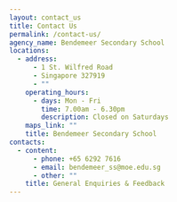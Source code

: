 ```yaml
---
layout: contact_us
title: Contact Us
permalink: /contact-us/
agency_name: Bendemeer Secondary School
locations:
  - address:
      - 1 St. Wilfred Road
      - Singapore 327919
      - ""
    operating_hours:
      - days: Mon - Fri
        time: 7.00am - 6.30pm
        description: Closed on Saturdays
    maps_link: ""
    title: Bendemeer Secondary School
contacts:
  - content:
      - phone: +65 6292 7616
      - email: bendemeer_ss@moe.edu.sg
      - other: ""
    title: General Enquiries & Feedback
---
```

